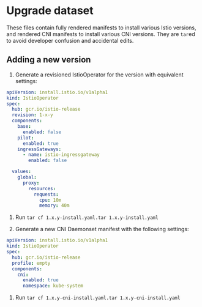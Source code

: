 # Upgrade dataset

These files contain fully rendered manifests to install various Istio versions,
and rendered CNI manifests to install various CNI versions.
They are `tar`ed to avoid developer confusion and accidental edits.

## Adding a new version

1. Generate a revisioned IstioOperator for the version with equivalent settings:

```yaml
apiVersion: install.istio.io/v1alpha1
kind: IstioOperator
spec:
  hub: gcr.io/istio-release
  revision: 1-x-y
  components:
    base:
      enabled: false
    pilot:
      enabled: true
    ingressGateways:
      - name: istio-ingressgateway
        enabled: false

  values:
    global:
      proxy:
        resources:
          requests:
            cpu: 10m
            memory: 40m
```

1. Run `tar cf 1.x.y-install.yaml.tar 1.x.y-install.yaml`

2. Generate a new CNI Daemonset manifest with the following settings:

```yaml
apiVersion: install.istio.io/v1alpha1
kind: IstioOperator
spec:
  hub: gcr.io/istio-release
  profile: empty
  components:
    cni:
      enabled: true
      namespace: kube-system
```

1. Run `tar cf 1.x.y-cni-install.yaml.tar 1.x.y-cni-install.yaml`
